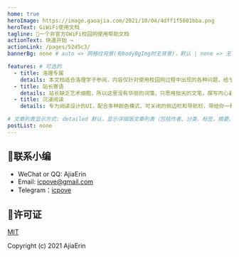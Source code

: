 ```yaml
---
home: true
heroImage: https://image.gaoajia.com/2021/10/04/4dff1f5801bba.png
heroText: GiWiFi使用文档
tagline: 🚀一个非官方GWiFi校园网使用帮助文档
actionText: 快速开始 →
actionLink: /pages/52d5c3/
bannerBg: none # auto => 网格纹背景(有bodyBgImg时无背景)，默认 | none => 无 | '大图地址' | background: 自定义背景样式       提示：如发现文本颜色不适应你的背景时可以到palette.styl修改$bannerTextColor变量

features: # 可选的
  - title: 洛理专属
    details: 本文档适合洛理学子参阅，内容仅针对使用校园网过程中出现的各种问题，给予相应的处理方式
  - title: 站长寄语
    details: 站长缺乏艺术细胞，所以这里没有华丽的词藻，只愿用拙劣的文笔，撰写内心最真诚的想法和建议
  - title: 沉浸阅读
    details: 专为阅读设计的UI，配合多种颜色模式、可关闭的侧边栏和导航栏，带给你一种沉浸式阅读体验

# 文章列表显示方式: detailed 默认，显示详细版文章列表（包括作者、分类、标签、摘要、分页等）| simple => 显示简约版文章列表（仅标题和日期）| none 不显示文章列表
postList: none
---
```


## 



## :email:联系小编<Badge text="功能性建议 or 致命性错误" type="warning"/>

- WeChat or QQ: <a :href="qqUrl" class='qq'>AjiaErin</a>
- Email:  <a href="mailto:icpove@gmail.com">icpove@gmail.com</a>
- Telegram：<a href="https://t.me/AjiaErin/">icpove</a>



## 📝许可证
[MIT](https://github.com/gaoajia/GiWiFi-Wiki/blob/master/LICENSE)

Copyright (c) 2021 AjiaErin


<script>
  export default {
    data(){
      return {
        qqUrl: 'tencent://message/?uin=2949970175&Site=&Menu=yes'
      }
    },
    mounted(){
      const flag =  navigator.userAgent.match(/(phone|pad|pod|iPhone|iPod|ios|iPad|Android|Mobile|BlackBerry|IEMobile|MQQBrowser|JUC|Fennec|wOSBrowser|BrowserNG|WebOS|Symbian|Windows Phone)/i);
      if(flag){
        this.qqUrl = 'mqqwpa://im/chat?chat_type=wpa&uin=2949970175&version=1&src_type=web&web_src=oicqzone.com'
      }
    }
  }
</script>
